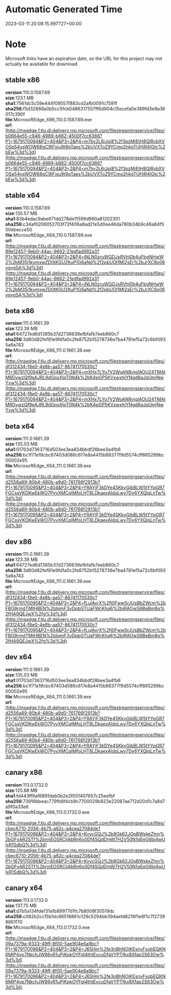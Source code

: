 # Automatic Generated Time
2023-03-11 20:08:15.997727+00:00

# Note
Microsoft links have an expiration date, so the URL for this project may not actually be available for download

## stable x86
**version**:110.0.1587.69  
**size**:123.1 MB  
**sha1**:7561dc5c59e444f09557f883cd2afb0091c7591f  
**sha256**:f5d32688a0b5cc5fcb0486317557ff6d904c15ecefa0e389fd3e9a36017c390f  
**file**:MicrosoftEdge_X86_110.0.1587.69.exe  
**url**:[http://msedge.f.tlu.dl.delivery.mp.microsoft.com/filestreamingservice/files/b0664e55-c946-4989-b882-4500f7cc6366?P1=1679170094&P2=404&P3=2&P4=m7bv2L6iJpi8%2f3pzMiEtH8QIRvbXVOSe54vsWOW68gC9IFxiu9t9qTaes%2bUVXToZ9YCmo2hkgTUHiR4IGtc%2bEw%3d%3d](http://msedge.f.tlu.dl.delivery.mp.microsoft.com/filestreamingservice/files/b0664e55-c946-4989-b882-4500f7cc6366?P1=1679170094&P2=404&P3=2&P4=m7bv2L6iJpi8%2f3pzMiEtH8QIRvbXVOSe54vsWOW68gC9IFxiu9t9qTaes%2bUVXToZ9YCmo2hkgTUHiR4IGtc%2bEw%3d%3d)  

## stable x64
**version**:110.0.1587.69  
**size**:135.57 MB  
**sha1**:83b4edac9abe671dd278de11599d990a81202301  
**sha256**:c34af6206052703f72f406a8ad21e5d0ee46da780b34b9c46a84f500ebecce50  
**file**:MicrosoftEdge_X64_110.0.1587.69.exe  
**url**:[http://msedge.f.tlu.dl.delivery.mp.microsoft.com/filestreamingservice/files/89e12457-9eb0-44ac-9662-21edfad992a3?P1=1679170094&P2=404&P3=2&P4=iNLN0zruWQDJsRVhI0b4uFbgNHwW2%2bM35j1kymxwZD0tKGU2KuP1G6aNd%2f2pbUOI1Ml2sEr%2bJrXC8x06yqvgSA%3d%3d](http://msedge.f.tlu.dl.delivery.mp.microsoft.com/filestreamingservice/files/89e12457-9eb0-44ac-9662-21edfad992a3?P1=1679170094&P2=404&P3=2&P4=iNLN0zruWQDJsRVhI0b4uFbgNHwW2%2bM35j1kymxwZD0tKGU2KuP1G6aNd%2f2pbUOI1Ml2sEr%2bJrXC8x06yqvgSA%3d%3d)  

## beta x86
**version**:111.0.1661.39  
**size**:123.39 MB  
**sha1**:64727ed6d1385b37d2736639efbfafb7eeb660c7  
**sha256**:3d60d82fef81e9fd1a0c2fe8752b15278736e7ba4781ef5a72c6bf0935a6a743  
**file**:MicrosoftEdge_X86_111.0.1661.39.exe  
**url**:[http://msedge.f.tlu.dl.delivery.mp.microsoft.com/filestreamingservice/files/df312434-f8e0-4e8b-aa57-86741170530c?P1=1679170094&P2=404&P3=2&P4=mXHx7LYo7V2WoAN8vjgIAOU24TMAtM6DvwzQf9eAJRL9dGpsXlpT0N4k%2bK4pGP5KVxwxhjYNgd8qJqUmjNwYxw%3d%3d](http://msedge.f.tlu.dl.delivery.mp.microsoft.com/filestreamingservice/files/df312434-f8e0-4e8b-aa57-86741170530c?P1=1679170094&P2=404&P3=2&P4=mXHx7LYo7V2WoAN8vjgIAOU24TMAtM6DvwzQf9eAJRL9dGpsXlpT0N4k%2bK4pGP5KVxwxhjYNgd8qJqUmjNwYxw%3d%3d)  

## beta x64
**version**:111.0.1661.39  
**size**:135.03 MB  
**sha1**:01703d7363716d503ee3ea834bbdf28bee3a4fb6  
**sha256**:bc1f71e19cbc67403d086c617e8a4415b88377f9d5574cff665299bc00002e95  
**file**:MicrosoftEdge_X64_111.0.1661.39.exe  
**url**:[http://msedge.f.tlu.dl.delivery.mp.microsoft.com/filestreamingservice/files/d2556a89-80b4-480b-a9d0-761766f2913b?P1=1679170095&P2=404&P3=2&P4=YRAYjF3kDYe4SKkvGibBLW5tYYpGR7FGCssVKDKwEkWO7PvvXMCqIMfoLHT8LDkaexAldoLwy7Dv6YXQlqLnTw%3d%3d](http://msedge.f.tlu.dl.delivery.mp.microsoft.com/filestreamingservice/files/d2556a89-80b4-480b-a9d0-761766f2913b?P1=1679170095&P2=404&P3=2&P4=YRAYjF3kDYe4SKkvGibBLW5tYYpGR7FGCssVKDKwEkWO7PvvXMCqIMfoLHT8LDkaexAldoLwy7Dv6YXQlqLnTw%3d%3d)  

## dev x86
**version**:111.0.1661.39  
**size**:123.39 MB  
**sha1**:64727ed6d1385b37d2736639efbfafb7eeb660c7  
**sha256**:3d60d82fef81e9fd1a0c2fe8752b15278736e7ba4781ef5a72c6bf0935a6a743  
**file**:MicrosoftEdge_X86_111.0.1661.39.exe  
**url**:[http://msedge.f.tlu.dl.delivery.mp.microsoft.com/filestreamingservice/files/df312434-f8e0-4e8b-aa57-86741170530c?P1=1679170095&P2=404&P3=2&P4=fLuIAvrX%2fl0Fww5rJUsBbZWcm%2bFBG9rmdTMtHBEN%2bIqmF3vDpbGTUaFWcKhq6%2biRAOwS6BeBm8p%2fHA9QEJwX%2fg%3d%3d](http://msedge.f.tlu.dl.delivery.mp.microsoft.com/filestreamingservice/files/df312434-f8e0-4e8b-aa57-86741170530c?P1=1679170095&P2=404&P3=2&P4=fLuIAvrX%2fl0Fww5rJUsBbZWcm%2bFBG9rmdTMtHBEN%2bIqmF3vDpbGTUaFWcKhq6%2biRAOwS6BeBm8p%2fHA9QEJwX%2fg%3d%3d)  

## dev x64
**version**:111.0.1661.39  
**size**:135.03 MB  
**sha1**:01703d7363716d503ee3ea834bbdf28bee3a4fb6  
**sha256**:bc1f71e19cbc67403d086c617e8a4415b88377f9d5574cff665299bc00002e95  
**file**:MicrosoftEdge_X64_111.0.1661.39.exe  
**url**:[http://msedge.f.tlu.dl.delivery.mp.microsoft.com/filestreamingservice/files/d2556a89-80b4-480b-a9d0-761766f2913b?P1=1679170095&P2=404&P3=2&P4=YRAYjF3kDYe4SKkvGibBLW5tYYpGR7FGCssVKDKwEkWO7PvvXMCqIMfoLHT8LDkaexAldoLwy7Dv6YXQlqLnTw%3d%3d](http://msedge.f.tlu.dl.delivery.mp.microsoft.com/filestreamingservice/files/d2556a89-80b4-480b-a9d0-761766f2913b?P1=1679170095&P2=404&P3=2&P4=YRAYjF3kDYe4SKkvGibBLW5tYYpGR7FGCssVKDKwEkWO7PvvXMCqIMfoLHT8LDkaexAldoLwy7Dv6YXQlqLnTw%3d%3d)  

## canary x86
**version**:113.0.1732.0  
**size**:125.88 MB  
**sha1**:fd443ff9af6891dab0b2e2f051407657c25eefbf  
**sha256**:73916bbeac779fb8f4cb9c7700029b823e22087ae712d20d1c7a8d7a9f0a33e6  
**file**:MicrosoftEdge_X86_113.0.1732.0.exe  
**url**:[http://msedge.f.tlu.dl.delivery.mp.microsoft.com/filestreamingservice/files/cbec6710-2056-4b75-a62c-a4cea27084de?P1=1679170096&P2=404&P3=2&P4=KvycGQJ%2b8Gk62JGpBWskeZhm%2bGFxAR2STf%2bnnEOSRCljAbRn6o0Df4SQdDmW7H2V50N1qEeG6bj4wUlxR1SdbQ%3d%3d](http://msedge.f.tlu.dl.delivery.mp.microsoft.com/filestreamingservice/files/cbec6710-2056-4b75-a62c-a4cea27084de?P1=1679170096&P2=404&P3=2&P4=KvycGQJ%2b8Gk62JGpBWskeZhm%2bGFxAR2STf%2bnnEOSRCljAbRn6o0Df4SQdDmW7H2V50N1qEeG6bj4wUlxR1SdbQ%3d%3d)  

## canary x64
**version**:113.0.1732.0  
**size**:137.75 MB  
**sha1**:d7b5a134fdef31a1b89977d1fc7b8008f30519dc  
**sha256**:c082b2cc15b1dc86518861c129c5294bb394aefd8216f1e8f1c7f27398661f70  
**file**:MicrosoftEdge_X64_113.0.1732.0.exe  
**url**:[http://msedge.f.tlu.dl.delivery.mp.microsoft.com/filestreamingservice/files/09a7379a-9333-49ff-8f00-5ae904e6a9bc?P1=1679170096&P2=404&P3=2&P4=J6SHm%2fe3nBhNOjKEsnvFsobEQKN6MlP4vp7NkchJW86vR1uPjKpkOYFql4thtEvcuDfaVYPTfkx8Xfap2S63Ow%3d%3d](http://msedge.f.tlu.dl.delivery.mp.microsoft.com/filestreamingservice/files/09a7379a-9333-49ff-8f00-5ae904e6a9bc?P1=1679170096&P2=404&P3=2&P4=J6SHm%2fe3nBhNOjKEsnvFsobEQKN6MlP4vp7NkchJW86vR1uPjKpkOYFql4thtEvcuDfaVYPTfkx8Xfap2S63Ow%3d%3d)  

